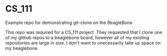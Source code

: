 # CS_111
Example repo for demonstrating git-clone on the BeagleBone


This repo was required for a CS_111 project. They requested that I clone one of my github repos to a beaglebone board, however all of my existing repositories are large in size. I don't want to unecessarily take up space on my beaglebone.
